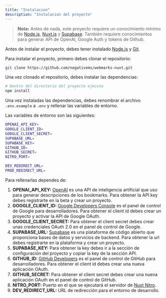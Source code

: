 ```yaml
---
title: "Instalacion"
description: "Instalacion del proyecto"
---
```


> **Nota:**
> Antes de nada, este proyecto requiere un conocimiento mínimo de [Node.js](https://nodejs.org/es/), [Nuxt.js](https://nuxtjs.org/) y [Supabase](https://supabase.io/).
> También requiere conocimientos para generar API de OpenAI, Google Auth y tokens de Github.

Antes de instalar el proyecto, debes tener instalado [Node.js](https://nodejs.org/es/) y [Git](https://git-scm.com/).

Para instalar el proyecto, primero debes clonar el repositorio:

```bash
git clone https://github.com/negativems/webmarks-nuxt.git
```

Una vez clonado el repositorio, debes instalar las dependencias:

```bash
# Dentro del directorio del proyecto ejecuta
npm install
```

Una vez instaladas las dependencias, debes renombrar el archivo `.env.example` a `.env` y rellenar las variables de entorno.

Las variables de entorno son las siguientes:

```bash
OPENAI_API_KEY=
GOOGLE_CLIENT_ID=
GOOGLE_CLIENT_SECRET=
SUPABASE_URL=
SUPABASE_KEY=
GITHUB_ID=
GITHUB_SECRET=
NITRO_PORT=

DEV_REDIRECT_URL=
PROD_REDIRECT_URL=
```

Para rellenarlas dependes de:

1. **OPENAI_API_KEY:** [OpenAI](https://beta.openai.com/) es una API de inteligencia artificial que uso para generar descripciones de los bookmarks. Para obtener la API key debes registrarte en la beta y crear un proyecto.
2. **GOOGLE_CLIENT_ID:** [Google Developers Console](https://console.developers.google.com/) es el panel de control de Google para desarrolladores. Para obtener el client id debes crear un proyecto y activar la API de Google OAuth.
3. **GOOGLE_CLIENT_SECRET:** Para obtener el client secret debes crear unas credenciales OAuth 2.0 en el panel de control de Google.
4. **SUPABASE_URL:** [Supabase](https://supabase.io/) es una plataforma de código abierto que proporciona bases de datos y servicios de backend. Para obtener la url debes registrarte en la plataforma y crear un proyecto.
5. **SUPABASE_KEY:** Para obtener la key debes ir a la sección de configuración del proyecto y copiar la key de la sección API.
6. **GITHUB_ID:** [GitHub Developers](https://www.github.com/settings/developers) es el panel de control de GitHub para desarrolladores. Para obtener el client id debes crear una nueva aplicación OAuth.
7. **GITHUB_SECRET:** Para obtener el client secret debes crear una nueva aplicación OAuth en el panel de control de GitHub.
8. **NITRO_PORT:** Puerto en el que se ejecutará el servidor de [Nuxt Nitro](https://nitro.unjs.io/).
9. **DEV_REDIRECT_URL:** URL de redirección para el entorno de desarrollo.